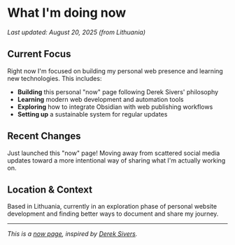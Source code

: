 # What I'm doing now

*Last updated: August 20, 2025 (from Lithuania)*

## Current Focus

Right now I'm focused on building my personal web presence and learning new technologies. This includes:

- **Building** this personal "now" page following Derek Sivers' philosophy
- **Learning** modern web development and automation tools
- **Exploring** how to integrate Obsidian with web publishing workflows
- **Setting up** a sustainable system for regular updates

## Recent Changes

Just launched this "now" page! Moving away from scattered social media updates toward a more intentional way of sharing what I'm actually working on. 

## Location & Context

Based in Lithuania, currently in an exploration phase of personal website development and finding better ways to document and share my journey.

---

*This is a [now page](https://nownownow.com/about), inspired by [Derek Sivers](https://sive.rs/now).*